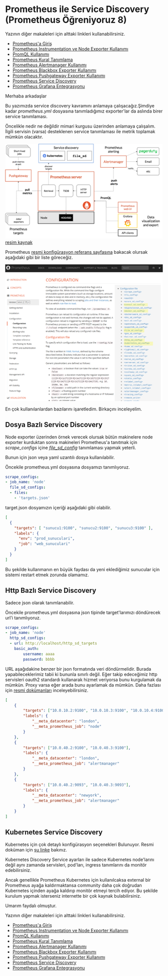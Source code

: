 # Prometheus ile Service Discovery (Prometheus Öğreniyoruz 8)

Yazının diğer makaleleri için alttaki linkleri kullanabilirsiniz.
- [Prometheus'a Giriş](1.prometheus-nedir.md)
- [Prometheus Instrumentation ve Node Exporter Kullanımı](2.instrumentation.md)
- [PromQL Kullanımı](3.quering.md)
- [Prometheus Kural Tanımlama](4.configuring_rules.md)
- [Prometheus Alertmanager Kullanımı](5.alertmanager.md)
- [Prometheus Blackbox Exporter Kullanımı](6.blackbox_exporter.md)
- [Prometheus Pushgateway Exporter Kullanımı](7.pushgateway.md)
- [Prometheus Service Discovery](8.service_discovery.md)
- [Prometheus Grafana Entegrasyonu](9.grafana_integration.md)

Merhaba arkadaşlar

Bu yazımızda service discovery kavramını anlamaya çalışacağız.Şimdiye kadar  _prometheus.yml_ dosyasına tanımladığımız exporter'lar da aslında birer service tanımlaması. 


Öncelikle nedir ne değildir mimari kurgusu üzerinden anlamaya çalışalım. İlgili servisin (varsa) desteklenen service tanımlaması ile metrik toplamak mümkün olacaktır. 

![architecture.png](files/architecture.png)
[resim kaynak](https://prometheus.io/docs/introduction/overview/)


Prometheus [resmi konfigürasyon referans sayfasına](https://prometheus.io/docs/prometheus/latest/configuration/configuration/#configuration) bakacak olursak aşağıdaki gibi bir liste göreceğiz.

![service_discovery.png](files/service_discovery.png)

En çok kullanılanlardan bazılarını işaretledim. Birkaçını inceleyelim.


## Dosya Bazlı Service Discovery

Node exporter üzerinden örnek verecek olursak bütün makinelere node exporter kurduktan sonra makineleri Prometheus'a tanıtmak için  _scrape\_configs_ içine _[file\_sd\_config](https://prometheus.io/docs/prometheus/latest/configuration/configuration/#file_sd_config)_  tanımlaması yapmak yeterli.

Bunun için json veya yaml uzantılı dosya kullanılabilir.

Öncekile prometheus.yml dosyasına dosyamızı tanımlıyoruz.

```yml
scrape_configs:
- job_name: 'node'
  file_sd_configs:
  - files:
    - 'targets.json'
```

target.json dosyamızın içeriği aşağıdaki gibi olabilir.

```json
[
  {
    "targets": [ "sunucu1:9100", "sunucu2:9100", "sunucu3:9100" ],
    "labels": {
      "env": "prod_sunuculari",
      "job": "web_sunuculari"
    }
  }
]
```

Bu şekilde kullanmanın en büyük faydası da yeni eklediğimiz sunucular için sistemi restart etmek zorunda olamamız.




## Http Bazlı Service Discovery

Sadece json olarak tanımlanabilir. 


Öncekile prometheus.yml dosyasına json tipinde target'larımızı döndürecek url'i tanımlıyoruz.

```yml
scrape_configs:
- job_name: 'node'
  http_sd_configs:
  - url: http://localhost/http_sd_targets
    basic_auth:
        username: aaaa
        password: bbbb
```

URL aşağıdakine benzer bir json formatında veri döndürmelidir. Burada yapabileceklerimiz tabii ki bununla sınırlı değil. Eğer takip edeceğimiz http servisleri oauth2 standardı kullanarak hizmet veriyorsa bunu kurgulamak da mümkün. Proxy varsa eğer arada bunu ayarlamak da mümkün. Daha fazlası için [resmi dokümanları](https://prometheus.io/docs/prometheus/latest/configuration/configuration/#http_sd_config) inceleyebilirsiniz.

```json
[
    {
        "targets": ["10.0.10.2:9100", "10.0.10.3:9100", "10.0.10.4:9100", "10.0.10.5:9100"],
        "labels": {
            "__meta_datacenter": "london",
            "__meta_prometheus_job": "node"
        }
    },
    {
        "targets": ["10.0.40.2:9100", "10.0.40.3:9100"],
        "labels": {
            "__meta_datacenter": "london",
            "__meta_prometheus_job": "alertmanager"
        }
    },
    {
        "targets": ["10.0.40.2:9093", "10.0.40.3:9093"],
        "labels": {
            "__meta_datacenter": "newyork",
            "__meta_prometheus_job": "alertmanager"
        }
    }
]
```

## Kubernetes Service Discovery


Kubernetes için çok detaylı konfigürasyon seçenekleri Bulunuyor. Resmi doküman için [şu linke](https://prometheus.io/docs/prometheus/latest/configuration/configuration/#kubernetes_sd_config) bakınız.



Kubernetes Discovery Service ayarları ile sadece Kubernetes node'larını değil aynı zamanda  servisleri, pod'ları, ingress tanımlarını da monitör edebilirsiniz.

Ancak genellikle Prometheus Kubernetes için kullanılcaksa external bir Prometheus ayağa kaldırmaktansa community daha çok doğrudan Kubernetes içinden ayağa kaldırıp monitör etmeyi tercih ediyor. Bu şekilde kurulum yapmak isterseniz internette bir çok kaynak bulabilirsiniz. 


Umarım faydalı olmuştur.



Yazının diğer makaleleri için alttaki linkleri kullanabilirsiniz.
- [Prometheus'a Giriş](1.prometheus-nedir.md)
- [Prometheus Instrumentation ve Node Exporter Kullanımı](2.instrumentation.md)
- [PromQL Kullanımı](3.quering.md)
- [Prometheus Kural Tanımlama](4.configuring_rules.md)
- [Prometheus Alertmanager Kullanımı](5.alertmanager.md)
- [Prometheus Blackbox Exporter Kullanımı](6.blackbox_exporter.md)
- [Prometheus Pushgateway Exporter Kullanımı](7.pushgateway.md)
- [Prometheus Service Discovery](8.service_discovery.md)
- [Prometheus Grafana Entegrasyonu](9.grafana_integration.md)